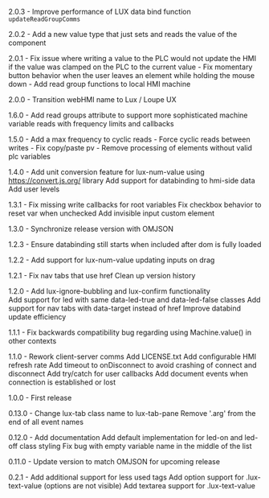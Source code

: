 2.0.3 - Improve performance of LUX data bind function `updateReadGroupComms`

2.0.2 - Add a new value type that just sets and reads the value of the component

2.0.1 - Fix issue where writing a value to the PLC would not update the HMI if the value was clamped on the PLC to the current value
	  - Fix momentary button behavior when the user leaves an element while holding the mouse down
      - Add read group functions to local HMI machine

2.0.0 - Transition webHMI name to Lux / Loupe UX

1.6.0 - Add read groups attribute to support more sophisticated machine variable reads with frequency limits and callbacks

1.5.0 - Add a max frequency to cyclic reads
	  - Force cyclic reads between writes
	  - Fix copy/paste pv
	  - Remove processing of elements without valid plc variables

1.4.0 - Add unit conversion feature for lux-num-value using
		https://convert.js.org/ library
		Add support for databinding to hmi-side data
	   	Add user levels

1.3.1 - Fix missing write callbacks for root variables
		Fix checkbox behavior to reset var when unchecked
		Add invisible input custom element

1.3.0 - Synchronize release version with OMJSON

1.2.3 - Ensure databinding still starts when included after dom is fully loaded

1.2.2 - Add support for lux-num-value updating inputs on drag

1.2.1 - Fix nav tabs that use href
		Clean up version history

1.2.0 - Add lux-ignore-bubbling and lux-confirm functionality  
      	Add support for led with same data-led-true and data-led-false classes 
     	Add support for nav tabs with data-target instead of href
      	Improve databind update efficiency 

1.1.1 - Fix backwards compatibility bug regarding using Machine.value() in other contexts

1.1.0 - Rework client-server comms
		Add LICENSE.txt
		Add configurable HMI refresh rate
		Add timeout to onDisconnect to avoid crashing of connect and disconnect
		Add try/catch for user callbacks
		Add document events when connection is established or lost

1.0.0 - First release

0.13.0 - Change lux-tab class name to lux-tab-pane
		Remove '.arg' from the end of all event names

0.12.0 - Add documentation
		Add default implementation for led-on and led-off class styling
		Fix bug with empty variable name in the middle of the list

0.11.0 - Update version to match OMJSON for upcoming release

0.2.1 -	Add additional support for less used tags
		Add option support for .lux-text-value (options are not visible)
		Add textarea support for .lux-text-value
